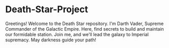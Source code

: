 # Death-Star-Project
Greetings! Welcome to the Death Star repository. I'm Darth Vader, Supreme Commander of the Galactic Empire. Here, find secrets to build and maintain our formidable station. Join me, and we'll lead the galaxy to Imperial supremacy. May darkness guide your path!
